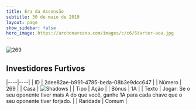```yaml
---
title: Era da Ascensão
subtitle: 30 de maio de 2019
layout: page
show_sidebar: false
hero_image: https://archonarcana.com/images/c/c6/Starter-aoa.jpg
---
```


![269](https://cdn.keyforgegame.com/media/card_front/pt/435_269_HH7X6JXXHHG9_pt.png)

## Investidores Furtivos

|----|----|
| ID | 2dee82ae-b991-4785-beda-08b3e9dcc647 |
| Número | 269 |
| Casa | ![Shadows](https://archonarcana.com/images/thumb/e/ee/Shadows.png/22px-Shadows.png "Sombras") |
| Tipo | Ação |
| Bônus | 1A |
| Texto | Jogar: Se o seu oponente tiver mais A do que você, ganhe 1A para cada chave que o seu oponente tiver forjado. |
| Raridade | Comum |
